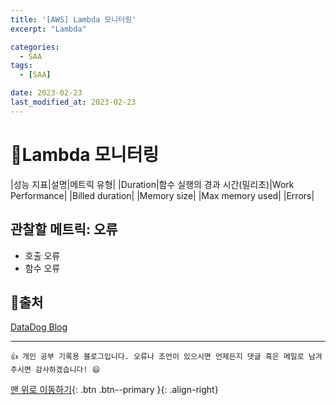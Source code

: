 ```yaml
---
title: '[AWS] Lambda 모니터링'
excerpt: "Lambda"

categories:
  - SAA
tags: 
  - [SAA]

date: 2023-02-23
last_modified_at: 2023-02-23
---
```


# 🎯Lambda 모니터링
|성능 지표|설명|메트릭 유형|
|Duration|함수 실행의 경과 시간(밀리초)|Work Performance|
|Billed duration|
|Memory size|
|Max memory used|
|Errors|

## 관찰할 메트릭: 오류
- 호출 오류
- 함수 오류



## 📖출처
[DataDog Blog](https://www.datadoghq.com/blog/key-metrics-for-monitoring-aws-lambda/)

***
    👍 개인 공부 기록용 블로그입니다. 오류나 조언이 있으시면 언제든지 댓글 혹은 메일로 남겨주시면 감사하겠습니다! 😄

[맨 위로 이동하기](#){: .btn .btn--primary }{: .align-right}